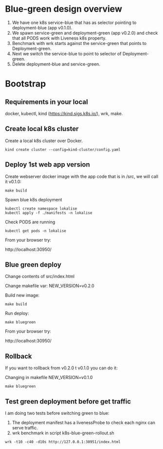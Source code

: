 # Blue-green design overview

1. We have one k8s service-blue that has as selector pointing to deployment-blue (app v0.1.0).
2. We spawn service-green and deployment-green (app v0.2.0) and check that all PODS work with Liveness k8s property.
3. Benchmark with wrk starts against the service-green that points to Deployment-green.
4. Next we switch the service-blue to point to selector of Deployment-green.
5. Delete deployment-blue and service-green.

# Bootstrap
## Requirements in your local

docker, kubectl, kind (https://kind.sigs.k8s.io/), wrk, make.

## Create local k8s cluster
Create a local k8s cluster over Docker.

````
kind create cluster --config=kind-cluster/config.yaml
````
## Deploy 1st web app version
Create webserver docker image with the app code that is in /src, we will call it v0.1.0:
```
make build
```
Spawn blue k8s deployment
```
kubectl create namespace lokalise
kubectl apply -f ./manifests -n lokalise
```
Check PODS are running
```
kubectl get pods -n lokalise
```
From your browser try:

http://localhost:30950/

## Blue green deploy

Change contents of src/index.html

Change makefile var: NEW_VERSION=v0.2.0

Build new image: 
```
make build
```
Run deploy:
```
make bluegreen
```
From your browser try:

http://localhost:30950/

## Rollback

If you want to rollback from v0.2.0 t v0.1.0 you can do it:

Changing in makefile NEW_VERSION=v0.1.0

```
make bluegreen
```

## Test green deployment before get traffic
I am doing two tests before switching green to blue:

1. The deployment manifest has a livenessProbe to check each nginx can serve traffic.
2. wrk benchmark in script k8s-blue-green-rollout.sh
```
wrk -t10 -c40 -d10s http://127.0.0.1:30951/index.html
```
